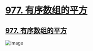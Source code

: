 # [977. 有序数组的平方](https://github.com/imtsingyun/LeetCode/issues/21)

## [977. 有序数组的平方](https://leetcode.cn/problems/squares-of-a-sorted-array/)

![image](https://user-images.githubusercontent.com/56377217/200176546-abdb7138-5e83-4e2a-95f9-3dd96b36b728.png)
